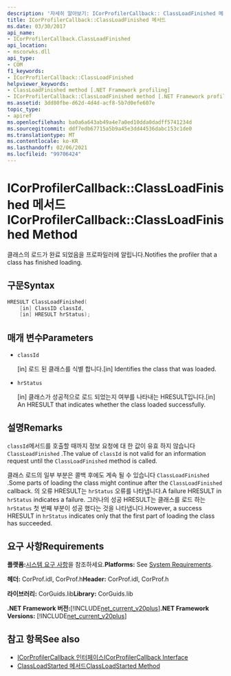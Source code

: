 ```yaml
---
description: '자세히 알아보기: ICorProfilerCallback:: ClassLoadFinished 메서드'
title: ICorProfilerCallback::ClassLoadFinished 메서드
ms.date: 03/30/2017
api_name:
- ICorProfilerCallback.ClassLoadFinished
api_location:
- mscorwks.dll
api_type:
- COM
f1_keywords:
- ICorProfilerCallback::ClassLoadFinished
helpviewer_keywords:
- ClassLoadFinished method [.NET Framework profiling]
- ICorProfilerCallback::ClassLoadFinished method [.NET Framework profiling]
ms.assetid: 3dd80fbe-d62d-4d4d-acf8-5b7d0efe607e
topic_type:
- apiref
ms.openlocfilehash: ba0a6a643ab49a4e7a0ed10dda0dadff5741234d
ms.sourcegitcommit: ddf7edb67715a5b9a45e3dd44536dabc153c1de0
ms.translationtype: MT
ms.contentlocale: ko-KR
ms.lasthandoff: 02/06/2021
ms.locfileid: "99706424"
---
```

# <a name="icorprofilercallbackclassloadfinished-method"></a><span data-ttu-id="a0ff1-103">ICorProfilerCallback::ClassLoadFinished 메서드</span><span class="sxs-lookup"><span data-stu-id="a0ff1-103">ICorProfilerCallback::ClassLoadFinished Method</span></span>

<span data-ttu-id="a0ff1-104">클래스의 로드가 완료 되었음을 프로파일러에 알립니다.</span><span class="sxs-lookup"><span data-stu-id="a0ff1-104">Notifies the profiler that a class has finished loading.</span></span>  
  
## <a name="syntax"></a><span data-ttu-id="a0ff1-105">구문</span><span class="sxs-lookup"><span data-stu-id="a0ff1-105">Syntax</span></span>  
  
```cpp  
HRESULT ClassLoadFinished(  
    [in] ClassID classId,  
    [in] HRESULT hrStatus);  
```  
  
## <a name="parameters"></a><span data-ttu-id="a0ff1-106">매개 변수</span><span class="sxs-lookup"><span data-stu-id="a0ff1-106">Parameters</span></span>

- `classId`

  <span data-ttu-id="a0ff1-107">\[in] 로드 된 클래스를 식별 합니다.</span><span class="sxs-lookup"><span data-stu-id="a0ff1-107">\[in] Identifies the class that was loaded.</span></span>

- `hrStatus`

  <span data-ttu-id="a0ff1-108">\[in] 클래스가 성공적으로 로드 되었는지 여부를 나타내는 HRESULT입니다.</span><span class="sxs-lookup"><span data-stu-id="a0ff1-108">\[in] An HRESULT that indicates whether the class loaded successfully.</span></span>

## <a name="remarks"></a><span data-ttu-id="a0ff1-109">설명</span><span class="sxs-lookup"><span data-stu-id="a0ff1-109">Remarks</span></span>  

 <span data-ttu-id="a0ff1-110">`classId`메서드를 호출할 때까지 정보 요청에 대 한 값이 유효 하지 않습니다 `ClassLoadFinished` .</span><span class="sxs-lookup"><span data-stu-id="a0ff1-110">The value of `classId` is not valid for an information request until the `ClassLoadFinished` method is called.</span></span>  
  
 <span data-ttu-id="a0ff1-111">클래스 로드의 일부 부분은 콜백 후에도 계속 될 수 있습니다 `ClassLoadFinished` .</span><span class="sxs-lookup"><span data-stu-id="a0ff1-111">Some parts of loading the class might continue after the `ClassLoadFinished` callback.</span></span> <span data-ttu-id="a0ff1-112">의 오류 HRESULT는 `hrStatus` 오류를 나타냅니다.</span><span class="sxs-lookup"><span data-stu-id="a0ff1-112">A failure HRESULT in `hrStatus` indicates a failure.</span></span> <span data-ttu-id="a0ff1-113">그러나의 성공 HRESULT는 클래스를 로드 하는 `hrStatus` 첫 번째 부분이 성공 했다는 것을 나타냅니다.</span><span class="sxs-lookup"><span data-stu-id="a0ff1-113">However, a success HRESULT in `hrStatus` indicates only that the first part of loading the class has succeeded.</span></span>  
  
## <a name="requirements"></a><span data-ttu-id="a0ff1-114">요구 사항</span><span class="sxs-lookup"><span data-stu-id="a0ff1-114">Requirements</span></span>  

 <span data-ttu-id="a0ff1-115">**플랫폼:**[시스템 요구 사항](../../get-started/system-requirements.md)을 참조하세요.</span><span class="sxs-lookup"><span data-stu-id="a0ff1-115">**Platforms:** See [System Requirements](../../get-started/system-requirements.md).</span></span>  
  
 <span data-ttu-id="a0ff1-116">**헤더:** CorProf.idl, CorProf.h</span><span class="sxs-lookup"><span data-stu-id="a0ff1-116">**Header:** CorProf.idl, CorProf.h</span></span>  
  
 <span data-ttu-id="a0ff1-117">**라이브러리:** CorGuids.lib</span><span class="sxs-lookup"><span data-stu-id="a0ff1-117">**Library:** CorGuids.lib</span></span>  
  
 <span data-ttu-id="a0ff1-118">**.NET Framework 버전:**[!INCLUDE[net_current_v20plus](../../../../includes/net-current-v20plus-md.md)]</span><span class="sxs-lookup"><span data-stu-id="a0ff1-118">**.NET Framework Versions:** [!INCLUDE[net_current_v20plus](../../../../includes/net-current-v20plus-md.md)]</span></span>  
  
## <a name="see-also"></a><span data-ttu-id="a0ff1-119">참고 항목</span><span class="sxs-lookup"><span data-stu-id="a0ff1-119">See also</span></span>

- [<span data-ttu-id="a0ff1-120">ICorProfilerCallback 인터페이스</span><span class="sxs-lookup"><span data-stu-id="a0ff1-120">ICorProfilerCallback Interface</span></span>](icorprofilercallback-interface.md)
- [<span data-ttu-id="a0ff1-121">ClassLoadStarted 메서드</span><span class="sxs-lookup"><span data-stu-id="a0ff1-121">ClassLoadStarted Method</span></span>](icorprofilercallback-classloadstarted-method.md)
